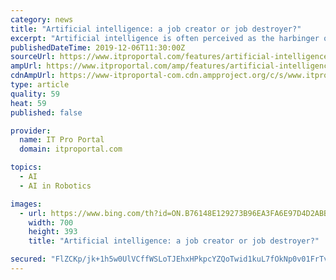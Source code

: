 ```yaml
---
category: news
title: "Artificial intelligence: a job creator or job destroyer?"
excerpt: "Artificial intelligence is often perceived as the harbinger of a new age in which robots take over the majority of our jobs. But there is another less alarmist perspective to this that is given much less airtime. Could AI, in fact, create jobs? There is no doubt that automation will cause some jobs to vanish. Equally, it will change some jobs ..."
publishedDateTime: 2019-12-06T11:30:00Z
sourceUrl: https://www.itproportal.com/features/artificial-intelligence-a-job-creator-or-job-destroyer/
ampUrl: https://www.itproportal.com/amp/features/artificial-intelligence-a-job-creator-or-job-destroyer/
cdnAmpUrl: https://www-itproportal-com.cdn.ampproject.org/c/s/www.itproportal.com/amp/features/artificial-intelligence-a-job-creator-or-job-destroyer/
type: article
quality: 59
heat: 59
published: false

provider:
  name: IT Pro Portal
  domain: itproportal.com

topics:
  - AI
  - AI in Robotics

images:
  - url: https://www.bing.com/th?id=ON.B76148E129273B96EA3FA6E97D4D2ABB
    width: 700
    height: 393
    title: "Artificial intelligence: a job creator or job destroyer?"

secured: "FlZCKp/jk+1h5w0UlVCffWSLoTJEhxHPkpcYZQoTwid1kuL7fOkNp0v01FrTvx5ANIsFIXcVgbB/MAVj377Bjz7m0woxq5YeLeP3Sv4a8VAwYV+Bm3vF8VTx2n3vIR8x1HVtGLnAJEKaYUV16FgCtfBhhEuToFPOoHxqbzO+zop+nBfH430xg9pEwFys2YaAbcYYzN7gXr+FRQnNwnK9gpwpVgDZNEkW73f+cSUHE6rThpQd/5C9awiKa7rveJ7lS4aYryk4OWrnmDWI+f50fg==;BGaHfl8QYMItnikcof29PA=="
---
```



